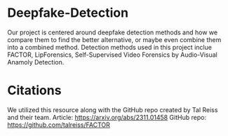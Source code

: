 # Deepfake-Detection
Our project is centered around deepfake detection methods and how we compare them to find the better alternative, or maybe even combine them into a combined method. Detection methods used in this project inclue FACTOR, LipForensics, Self-Supervised Video Forensics by Audio-Visual Anamoly Detection.
# Citations
We utilized this resource along with the GitHub repo created by Tal Reiss and their team. 
Article: https://arxiv.org/abs/2311.01458 
GitHub repo: https://github.com/talreiss/FACTOR
